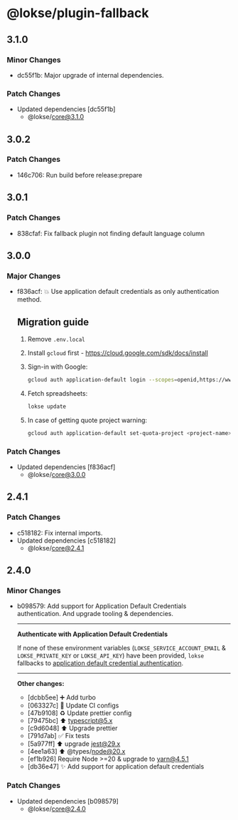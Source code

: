 # @lokse/plugin-fallback

## 3.1.0

### Minor Changes

-   dc55f1b: Major upgrade of internal dependencies.

### Patch Changes

-   Updated dependencies [dc55f1b]
    -   @lokse/core@3.1.0

## 3.0.2

### Patch Changes

-   146c706: Run build before release:prepare

## 3.0.1

### Patch Changes

-   838cfaf: Fix fallback plugin not finding default language column

## 3.0.0

### Major Changes

-   f836acf: 💥 Use application default credentials as only authentication method.

    ## Migration guide

    1. Remove `.env.local`
    2. Install `gcloud` first - https://cloud.google.com/sdk/docs/install
    3. Sign-in with Google:

        ```sh
        gcloud auth application-default login --scopes=openid,https://www.googleapis.com/auth/userinfo.email,https://www.googleapis.com/auth/cloud-platform,https://www.googleapis.com/auth/spreadsheets,https://www.googleapis.com/auth/drive.file
        ```

    4. Fetch spreadsheets:

        ```sh
        lokse update
        ```

    5. In case of getting quote project warning:

        ```sh
        gcloud auth application-default set-quota-project <project-name>
        ```

### Patch Changes

-   Updated dependencies [f836acf]
    -   @lokse/core@3.0.0

## 2.4.1

### Patch Changes

-   c518182: Fix internal imports.
-   Updated dependencies [c518182]
    -   @lokse/core@2.4.1

## 2.4.0

### Minor Changes

-   b098579: Add support for Application Default Credentials authentication. And upgrade tooling & dependencies.

    ***

    **Authenticate with Application Default Credentials**

    If none of these environment variables (`LOKSE_SERVICE_ACCOUNT_EMAIL` & `LOKSE_PRIVATE_KEY` or `LOKSE_API_KEY`) have been provided, `lokse` fallbacks to [application default credential authentication](https://cloud.google.com/docs/authentication/provide-credentials-adc).

    ***

    **Other changes:**

    -   [dcbb5ee] ➕ Add turbo
    -   [063327c] 💚 Update CI configs
    -   [47b9108] ♻️ Update prettier config
    -   [79475bc] ⬆️ typescript@5.x
    -   [c9d6048] ⬆️ Upgrade prettier
    -   [791d7ab] ✅ Fix tests
    -   [5a977ff] ⬆️ upgrade jest@29.x
    -   [4ee1a63] ⬆️ @types/node@20.x
    -   [ef1b926] Require Node >=20 & upgrade to yarn@4.5.1
    -   [db36e47] ✨ Add support for application default credentials

### Patch Changes

-   Updated dependencies [b098579]
    -   @lokse/core@2.4.0
